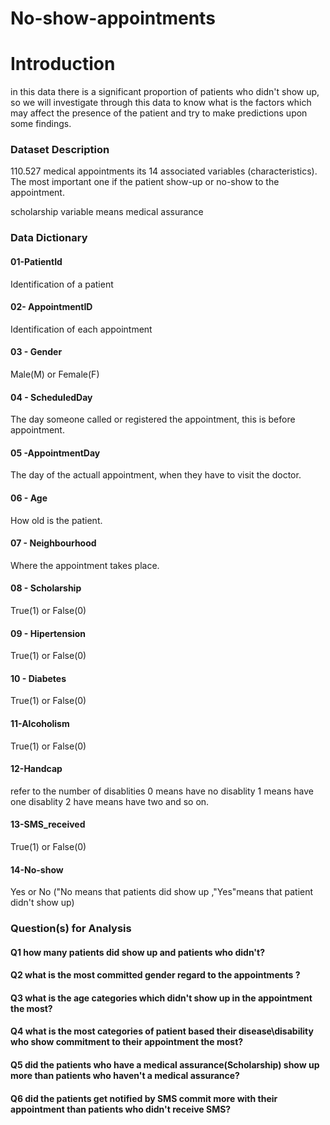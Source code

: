 # No-show-appointments
# Introduction
in this data there is a significant proportion of patients who didn't show up, so we will investigate through this data to know what is the factors which may affect the presence of the patient and try to make predictions upon some findings.

### Dataset Description 
110.527 medical appointments its 14 associated variables (characteristics). The most important one if the patient show-up or no-show to the appointment.

scholarship variable means medical assurance 
### Data Dictionary
#### 01-PatientId       
Identification of a patient

#### 02- AppointmentID
Identification of each appointment

#### 03 - Gender
Male(M) or Female(F)

#### 04 - ScheduledDay
The day someone called or registered the appointment, this is before appointment.

#### 05 -AppointmentDay
The day of the actuall appointment, when they have to visit the doctor.

#### 06 - Age
How old is the patient.

#### 07 - Neighbourhood
Where the appointment takes place.

#### 08 - Scholarship
True(1) or False(0)

#### 09 - Hipertension
True(1) or False(0)

#### 10 - Diabetes
True(1) or False(0)

#### 11-Alcoholism
True(1) or False(0)

#### 12-Handcap
refer to the number of disablities 0 means have no disablity 1 means have one disablity 2 have means have two and so on.

#### 13-SMS_received
True(1) or False(0)

#### 14-No-show
Yes or No ("No means that patients did show up ,"Yes"means that patient didn't show up) 

### Question(s) for Analysis

#### Q1 how many patients did show up and patients who didn't?

#### Q2 what is the most committed gender regard to the appointments ?

#### Q3 what is the age categories which didn't show up in the appointment the most?

#### Q4  what is the most categories of patient based their disease\disability who show commitment to their appointment the most?

#### Q5 did the patients who have a medical assurance(Scholarship) show up more than patients who haven't a medical assurance?

#### Q6 did the patients get notified by SMS commit more with their appointment than patients who didn't receive SMS?

